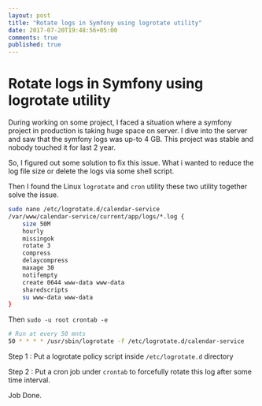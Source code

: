 ```yaml
---
layout: post
title: "Rotate logs in Symfony using logrotate utility"
date: 2017-07-20T19:48:56+05:00
comments: true
published: true
---
```


# Rotate logs in Symfony using logrotate utility

During working on some project, I faced a situation where a symfony project in production is taking huge space on server. I dive into the server and saw that the symfony logs was up-to 4 GB. This project was stable and nobody touched it for last 2 year.

So, I figured out some solution to fix this issue. What i wanted to reduce the log file size or delete the logs via some shell script.

Then I found the Linux `logrotate` and `cron` utility these two utility together solve the issue.

```bash
sudo nano /etc/logrotate.d/calendar-service
/var/www/calendar-service/current/app/logs/*.log {
    size 50M
    hourly
    missingok
    rotate 3
    compress
    delaycompress
    maxage 30
    notifempty
    create 0644 www-data www-data
    sharedscripts
    su www-data www-data
}
```

Then `sudo -u root crontab -e`

```bash
# Run at every 50 mnts
50 * * * * /usr/sbin/logrotate -f /etc/logrotate.d/calendar-service
```

Step 1 : Put a logrotate policy script inside `/etc/logrotate.d` directory

Step 2 : Put a cron job under `crontab` to forcefully rotate this log after some time interval.

Job Done.
